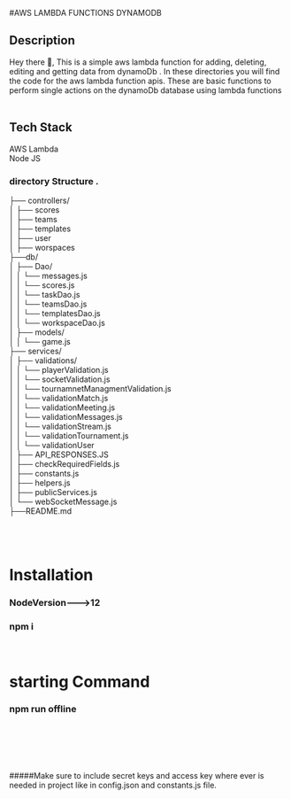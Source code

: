 #AWS LAMBDA FUNCTIONS DYNAMODB </br>
## Description </br>
Hey there 👋, This is a simple aws lambda function for adding, deleting, editing and getting data from dynamoDb . In these directories you will find the code for the aws lambda function apis. These are basic functions to perform single actions on the dynamoDb database using lambda functions </br>
 </br>
## Tech Stack </br> 
AWS Lambda  </br>
Node JS </br>


### directory Structure . </br>
├── controllers/ </br>
│ ├── scores </br>
│ ├── teams </br>
│ ├── templates </br>
│ ├── user </br>
│ ├── worspaces </br>
├──db/ </br>
│ ├── Dao/ </br>
│ │ └── messages.js </br>
│ │ └── scores.js </br>
│ │ └── taskDao.js </br>
│ │ └── teamsDao.js </br>
│ │ └── templatesDao.js </br>
│ │ └── workspaceDao.js </br>
│ ├── models/ </br>
│ │ └── game.js </br>
├── services/ </br>
│ ├── validations/ </br>
│ │ └── playerValidation.js </br>
│ │ └── socketValidation.js </br>
│ │ └── tournamnetManagmentValidation.js </br>
│ │ └── validationMatch.js </br>
│ │ └── validationMeeting.js </br>
│ │ └── validationMessages.js </br>
│ │ └── validationStream.js </br>
│ │ └── validationTournament.js </br>
│ │ └── validationUser </br>
│ ├── API_RESPONSES.JS </br>
│ ├── checkRequiredFields.js </br>
│ ├── constants.js </br>
│ ├── helpers.js </br>
│ ├── publicServices.js </br>
│ └── webSocketMessage.js </br>
├──README.md </br>
 </br>
 </br>
 </br>
 
# Installation </br>

### NodeVersion--->12  </br>

### npm i  </br>
 </br>

# starting Command
### npm run offline 
 </br>
 </br> </br>
 </br> </br>
 #####Make sure to include secret keys and access key where ever is needed in project like in config.json and constants.js file. 







